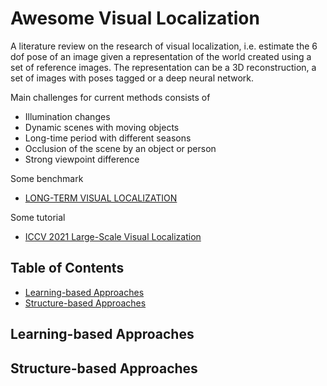 # Awesome Visual Localization

A literature review on the research of visual localization, i.e. estimate the 6 dof pose of an image given a representation of the world created using a set of reference images. The representation can be a 3D reconstruction, a set of images with poses tagged or a deep neural network.

Main challenges for current methods consists of
- Illumination changes
- Dynamic scenes with moving objects
- Long-time period with different seasons
- Occlusion of the scene by an object or person
- Strong viewpoint difference

Some benchmark
- [LONG-TERM VISUAL LOCALIZATION](https://www.visuallocalization.net/)

Some tutorial
- [ICCV 2021 Large-Scale Visual Localization](https://sites.google.com/view/lsvpr2021/home)

## Table of Contents

- [Learning-based Approaches](#learning-based-approaches)
- [Structure-based Approaches](#structure-based-approaches)



## Learning-based Approaches

## Structure-based Approaches
